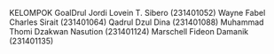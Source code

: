 KELOMPOK GoalDrul
Jordi Lovein T. Sibero (231401052)
Wayne Fabel Charles Sirait (231401064)
Qadrul Dzul Dina (231401088)
Muhammad Thomi Dzakwan Nasution (231401124)
Marschell Fideon Damanik (231401135)
